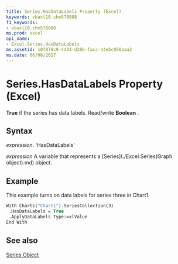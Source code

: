 ```yaml
---
title: Series.HasDataLabels Property (Excel)
keywords: vbaxl10.chm578088
f1_keywords:
- vbaxl10.chm578088
ms.prod: excel
api_name:
- Excel.Series.HasDataLabels
ms.assetid: 10f879c9-4d34-d20b-facc-44ebc950aaa2
ms.date: 06/08/2017
---
```



# Series.HasDataLabels Property (Excel)

 **True** if the series has data labels. Read/write **Boolean** .


## Syntax

 _expression_. 'HasDataLabels'

 _expression_ A variable that represents a [Series](./Excel.Series(Graph object).md) object.


## Example

This example turns on data labels for series three in Chart1.


```vb
With Charts("Chart1").SeriesCollection(3) 
 .HasDataLabels = True 
 .ApplyDataLabels Type:=xlValue 
End With
```


## See also


[Series Object](Excel.Series(objec).md)


